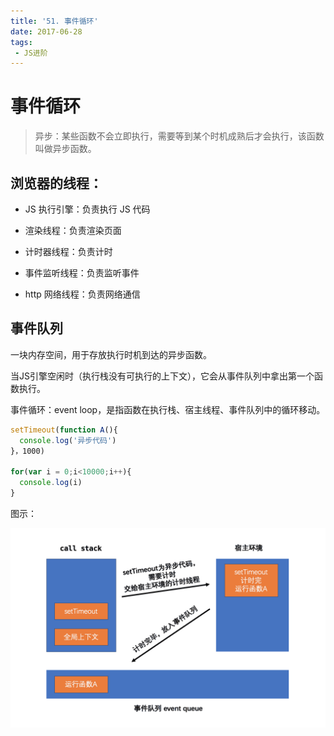 ```yaml
---
title: '51. 事件循环'
date: 2017-06-28
tags:
 - JS进阶
---
```



# 事件循环

> 异步：某些函数不会立即执行，需要等到某个时机成熟后才会执行，该函数叫做异步函数。

## 浏览器的线程：

- JS 执行引擎：负责执行 JS 代码

- 渲染线程：负责渲染页面

- 计时器线程：负责计时

- 事件监听线程：负责监听事件

- http 网络线程：负责网络通信

## 事件队列

一块内存空间，用于存放执行时机到达的异步函数。

当JS引擎空闲时（执行栈没有可执行的上下文），它会从事件队列中拿出第一个函数执行。

事件循环：event loop，是指函数在执行栈、宿主线程、事件队列中的循环移动。

```js
setTimeout(function A(){
  console.log('异步代码')
}，1000)

for(var i = 0;i<10000;i++){
  console.log(i)
}
```

图示：

![事件队列](../images/eventQueue.png)
